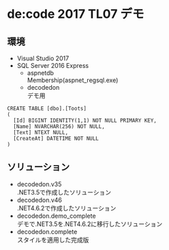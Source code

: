 # de:code 2017 TL07 デモ

## 環境

* Visual Studio 2017
* SQL Server 2016 Express
    * aspnetdb  
      Membership(aspnet_regsql.exe)
    * decodedon  
      デモ用
```
CREATE TABLE [dbo].[Toots]
(
  [Id] BIGINT IDENTITY(1,1) NOT NULL PRIMARY KEY, 
  [Name] NVARCHAR(256) NOT NULL, 
  [Text] NTEXT NULL, 
  [CreateAt] DATETIME NOT NULL
)
```

## ソリューション

* decodedon.v35  
    .NET3.5で作成したソリューション    
* decodedon.v46  
    .NET4.6.2で作成したソリューション    
* decodedon.demo_complete  
    デモで.NET3.5を.NET4.6.2に移行したソリューション    
* decodedon.complete  
    スタイルを適用した完成版
